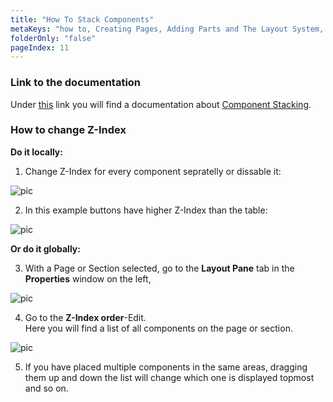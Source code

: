 ```yaml
---
title: "How To Stack Components"
metaKeys: "how to, Creating Pages, Adding Parts and The Layout System, Workbook as a Home Page"
folderOnly: "false"
pageIndex: 11
---
```


### Link to the documentation

Under [this](componentstacking.md) link you will find a documentation about [Component Stacking](componentstacking.md). 
<br/>

### How to change Z-Index

**Do it locally:**

1. Change Z-Index for every component sepratelly or dissable it:

![pic](https://profitbasedocs.blob.core.windows.net/images/HTCompStack%20(1).png)

2. In this example buttons have higher Z-Index than the table:


![pic](https://profitbasedocs.blob.core.windows.net/images/HTCompStack%20(2).png)


**Or do it globally:**

3.	 With a Page or Section selected, go to the **Layout Pane** tab in the **Properties** window on the left,

![pic](https://profitbasedocs.blob.core.windows.net/images/HTCompStack%20(3).png)

4.	Go to the **Z-Index order**-Edit.  
Here you will find a list of all components on the page or section.

![pic](https://profitbasedocs.blob.core.windows.net/images/HTCompStack%20(4).png)

5.	If you have placed multiple components in the same areas, dragging them up and down the list will change which one is displayed topmost and so on. 

<br/>
